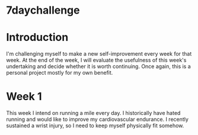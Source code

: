# 7daychallenge
# Introduction
I'm challenging myself to make a new self-improvement every week for that week. At the end of the week, I will evaluate the usefulness of this week's undertaking and decide whether it is worth continuing. Once again, this is a personal project mostly for my own benefit.
# Week 1
This week I intend on running a mile every day. I historically have hated running and would like to improve my cardiovascular endurance. I recently sustained a wrist injury, so I need to keep myself physically fit somehow.
